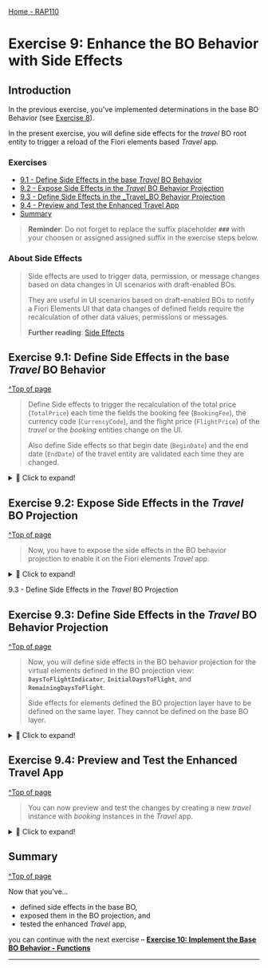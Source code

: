 [Home - RAP110](../../README.md)

# Exercise 9: Enhance the BO Behavior with Side Effects

## Introduction

In the previous exercise, you've implemented determinations in the base BO Behavior (see [Exercise 8](../ex08/README.md)).

In the present exercise, you will define side effects for the _travel_ BO root entity to trigger a reload of the Fiori elements based _Travel_ app.

### Exercises

- [9.1 - Define Side Effects in the base _Travel_ BO Behavior](#exercise-91-define-side-effects-in-the-base-travel-bo-behavior)
- [9.2 - Expose Side Effects in the _Travel_ BO Behavior Projection](#exercise-92-expose-side-effects-in-the-travel-bo-projection)
- [9.3 - Define Side Effects in the \_Travel_BO Behavior Projection](#exercise-93-define-side-effects-in-the-travel-bo-behavior-projection)
- [9.4 - Preview and Test the Enhanced Travel App](#exercise-94-preview-and-test-the-enhanced-travel-app)
- [Summary](#summary)

> **Reminder**: Do not forget to replace the suffix placeholder **`###`** with your choosen or assigned assigned suffix in the exercise steps below.

### About Side Effects

> Side effects are used to trigger data, permission, or message changes based on data changes in UI scenarios with draft-enabled BOs.
>
> They are useful in UI scenarios based on draft-enabled BOs to notify a Fiori Elements UI that data changes of defined fields require the recalculation of other data values, permissions or messages.
>
> **Further reading**: [Side Effects](https://help.sap.com/docs/btp/sap-abap-restful-application-programming-model/side-effects)

## Exercise 9.1: Define Side Effects in the base _Travel_ BO Behavior

[^Top of page](#)

> Define Side effects to trigger the recalculation of the total price (`TotalPrice`) each time the fields the booking fee (`BookingFee`), the currency code (`CurrencyCode`), and the flight price (`FlightPrice`) of the _travel_ or the _booking_ entities change on the UI.
>
> Also define Side effects so that begin date (`BeginDate`) and the end date (`EndDate`) of the travel entity are validated each time they are changed.

 <details>
  <summary>🔵 Click to expand!</summary>

### Exercise 9.1.1: Define the Side Effects for the base _Travel_ BO Entity

> Define side effects for the fields **`TotalPrice`**, **`BeginDate`**, and **`EndDate`** of the _travel_ entity.

  <details>
  <summary>🟣 Click to expand!</summary>

1.  Open the behavior definition of the _travel_ BO entity ![bdef](../images/adt_bdef.png)**`ZRAP110_R_TRAVELTP_###`**.

2.  Define the side effects for the recalculation of the total price.

    Field triggers are the elements **`BookingFee`** and **`CurrencyCode`**, and the field target (or affected field) is the element **`TotalPrice`**.

    Insert the code snippet provided below after the determinations as shown on the screenshot.

    ```ABAP
    //side effects
    side effects
    {
      field BookingFee affects field TotalPrice;
      field CurrencyCode affects field TotalPrice;
    }
    ```

    <img src="images/ex9x1.png" alt="package" width="50%">

3.  Define the side effects to trigger the validation of **`BeginDate`** and **`EndDate`**.

    For that the defined **`determine action checkDates`** defined in [Exercise 3.4](../ex03/README.md#exercise-34-define-the-actions) will be called each time `BeginDate` and `EndDate` are changed. The respective messages should be reloaded whenever available.

    > ℹ A `determine action` allows you to specify trigger points for when validations and determinations should be invoked.

    Add following code snippet to the **`side effects`** definition as shown on the screenshot:

    ```ABAP
    determine action checkDates executed on field BeginDate, field EndDate affects messages;
    ```

    <img src="images/ex9x2.png" alt="package" width="50%">

  </details>

### Exercise 9.1.2: Define the Side Effects for the base _Booking_ BO Entity

> Define side effects for the fields **`TotalPrice`** of the parent _travel_ entity.

  <details>
  <summary>🟣 Click to expand!</summary>

1.  Open the behavior definition of the _booking_ BO entity ![bdef](../images/adt_bdef.png)**`ZRAP110_R_TRAVELTP_###`**.

2.  Define the side effects for the recalculation of the total price of the target _travel_ entity each time the flight price or the currency code of the _booking_ entity changes.

    Field triggers are the elements **`FlightPrice`** and **`CurrencyCode`**, and the field target (aka affected field) is the element **`_Travel-TotalPrice`** of the target parent _Travel_ entity.

    (**`_Travel.TotalPrice`**)

    Insert the code snippet provided below after the determinations as shown on the screenshot.

    ```ABAP
    //side effects for a target entity
    side effects
    {
      field FlightPrice affects field _Travel . TotalPrice;
      field CurrencyCode affects field _Travel . TotalPrice;
    }
    ```

    <img src="images/ex9x3.png" alt="package" width="50%">

3.  Save ![save icon](../images/adt_save.png) and activate ![activate icon](../images/adt_activate.png) the changes.

</details>
</details>

## Exercise 9.2: Expose Side Effects in the _Travel_ BO Projection

[^Top of page](#)

> Now, you have to expose the side effects in the BO behavior projection to enable it on the Fiori elements _Travel_ app.

 <details>
  <summary>🔵 Click to expand!</summary>

1.  Open the behavior projection of the _Travel_ BO ![bdef](../images/adt_bdef.png)**`ZRAP110_C_TravelTP_###`**.

1.  Insert the code snippet provided below just after the `use draft;` statement as shown on the screenshot.

    ```ABAP
    use side effects;
    ```

    <img src="images/ex904.png" alt="package" width="50%">

1.  Save ![save icon](../images/adt_save.png) and activate ![activate icon](../images/adt_activate.png) the changes.

 </details>

9.3 - Define Side Effects in the _Travel_ BO Projection

## Exercise 9.3: Define Side Effects in the _Travel_ BO Behavior Projection

[^Top of page](#)

> Now, you will define side effects in the BO behavior projection for the virtual elements defined in the BO projection view: **`DaysToFlightIndicator`**,
> **`InitialDaysToFlight`**, and **`RemainingDaysToFlight`**.
>
> Side effects for elements defined the BO projection layer have to be defined on the same layer. They cannot be defined on the base BO layer.

 <details>
  <summary>🔵 Click to expand!</summary>

1.  Go to the behavior projection of the _Travel_ BO ![bdef](../images/adt_bdef.png)**`ZRAP110_C_TravelTP_###`**.

2.  Insert the code snippet provided below in the behavior projection of the _booking_ BO entity **`ZRAP110_C_BookingTP_###`** just after the `use delete;` statement as shown on the screenshot.

    ```ABAP
    side effects { field BookingDate affects field DaysToFlightIndicator, field InitialDaysToFlight, field RemainingDaysToFlight;
                   field FlightDate affects field DaysToFlightIndicator, field InitialDaysToFlight, field RemainingDaysToFlight;
                   field ConnectionID affects field DaysToFlightIndicator, field InitialDaysToFlight, field RemainingDaysToFlight;
                   field CarrierID affects field DaysToFlightIndicator, field InitialDaysToFlight, field RemainingDaysToFlight; }
    ```

    <img src="images/ex906.png" alt="BDEF Projection" width="100%">

3.  Save ![save icon](../images/adt_save.png) and activate ![activate icon](../images/adt_activate.png) the changes.

 </details>

## Exercise 9.4: Preview and Test the Enhanced Travel App

[^Top of page](#)

> You can now preview and test the changes by creating a new _travel_ instance with _booking_ instances in the _Travel_ app.

 <details>
  <summary>🔵 Click to expand!</summary>

1. Refresh your application in the browser using **F5** if the browser is still open -
   or go to your service binding ![srvb icon](../images/adt_srvb.png)**`ZRAP110_UI_TRAVEL_O4_###`** and start the Fiori elements App preview for the **`Travel`** entity set.

2. For example, go to an existing _Travel_ instance or edit an existing one, and change either the booking fee or a booking flight price.

   The total price should be re-calculated directly.

   <img src="images/ex907.png" alt="package" width="100%">

</details>  
           
## Summary
[^Top of page](#)

Now that you've...

- defined side effects in the base BO,
- exposed them in the BO projection, and
- tested the enhanced _Travel_ app,

you can continue with the next exercise – **[Exercise 10: Implement the Base BO Behavior - Functions](../ex10/README.md)**

---
